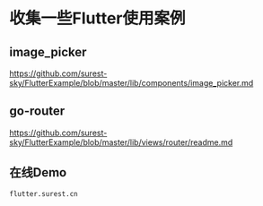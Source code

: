 # 收集一些Flutter使用案例

## image_picker

https://github.com/surest-sky/FlutterExample/blob/master/lib/components/image_picker.md

## go-router

https://github.com/surest-sky/FlutterExample/blob/master/lib/views/router/readme.md

## 在线Demo

    flutter.surest.cn